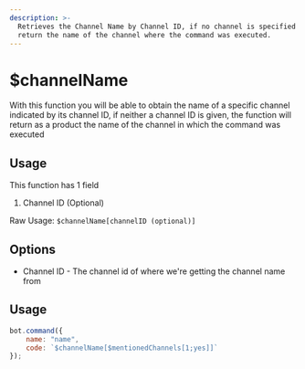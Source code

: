 ```yaml
---
description: >-
  Retrieves the Channel Name by Channel ID, if no channel is specified it will
  return the name of the channel where the command was executed.
---
```


# $channelName

With this function you will be able to obtain the name of a specific channel indicated by its channel ID, if neither a channel ID is given, the function will return as a product the name of the channel in which the command was executed

## Usage

This function has 1 field

1. Channel ID \(Optional\)

Raw Usage: `$channelName[channelID (optional)]`

## Options

* Channel ID - The channel id of where we're getting the channel name from

## Usage

```javascript
bot.command({
    name: "name",
    code: `$channelName[$mentionedChannels[1;yes]]`
});
```

